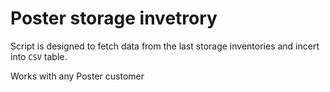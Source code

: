 # Poster storage invetrory

Script is designed to fetch data from the last storage inventories and incert into `CSV` table.

Works with any Poster customer
